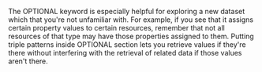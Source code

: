 The OPTIONAL keyword is especially helpful for exploring a new dataset which that you're not unfamiliar with.
For example, if you see that it assigns certain property values to certain resources,
remember that not all resources of that type may have those properties assigned to them.
Putting triple patterns inside OPTIONAL section lets
you retrieve values if they're there
without interfering with the retrieval of related data if those values aren't there.
